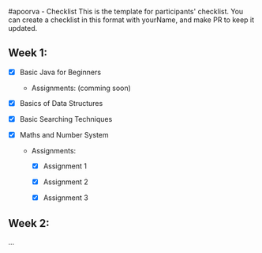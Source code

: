 #apoorva - Checklist
This is the template for participants' checklist. You can create a checklist in this format with yourName, and make PR to keep it updated.

## Week 1:

- [x] Basic Java for Beginners

  * Assignments: (comming soon)

- [x] Basics of Data Structures
- [x] Basic Searching Techniques
- [x] Maths and Number System

  * Assignments:
    - [x] Assignment 1
    - [x] Assignment 2
    - [x] Assignment 3

 

 ## Week 2:
...
